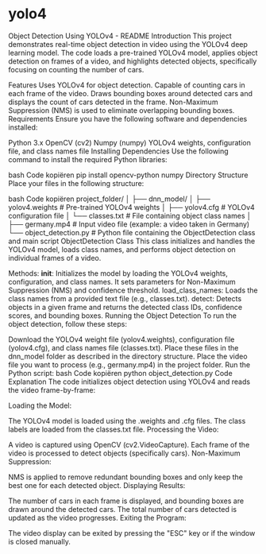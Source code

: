 # yolo4

Object Detection Using YOLOv4 - README
Introduction
This project demonstrates real-time object detection in video using the YOLOv4 deep learning model. The code loads a pre-trained YOLOv4 model, applies object detection on frames of a video, and highlights detected objects, specifically focusing on counting the number of cars.

Features
Uses YOLOv4 for object detection.
Capable of counting cars in each frame of the video.
Draws bounding boxes around detected cars and displays the count of cars detected in the frame.
Non-Maximum Suppression (NMS) is used to eliminate overlapping bounding boxes.
Requirements
Ensure you have the following software and dependencies installed:

Python 3.x
OpenCV (cv2)
Numpy (numpy)
YOLOv4 weights, configuration file, and class names file
Installing Dependencies
Use the following command to install the required Python libraries:

bash
Code kopiëren
pip install opencv-python numpy
Directory Structure
Place your files in the following structure:

bash
Code kopiëren
project_folder/
│
├── dnn_model/
│   ├── yolov4.weights     # Pre-trained YOLOv4 weights
│   ├── yolov4.cfg         # YOLOv4 configuration file
│   └── classes.txt        # File containing object class names
│
├── germany.mp4            # Input video file (example: a video taken in Germany)
└── object_detection.py    # Python file containing the ObjectDetection class and main script
ObjectDetection Class
This class initializes and handles the YOLOv4 model, loads class names, and performs object detection on individual frames of a video.

Methods:
__init__: Initializes the model by loading the YOLOv4 weights, configuration, and class names. It sets parameters for Non-Maximum Suppression (NMS) and confidence threshold.
load_class_names: Loads the class names from a provided text file (e.g., classes.txt).
detect: Detects objects in a given frame and returns the detected class IDs, confidence scores, and bounding boxes.
Running the Object Detection
To run the object detection, follow these steps:

Download the YOLOv4 weight file (yolov4.weights), configuration file (yolov4.cfg), and class names file (classes.txt).
Place these files in the dnn_model folder as described in the directory structure.
Place the video file you want to process (e.g., germany.mp4) in the project folder.
Run the Python script:
bash
Code kopiëren
python object_detection.py
Code Explanation
The code initializes object detection using YOLOv4 and reads the video frame-by-frame:

Loading the Model:

The YOLOv4 model is loaded using the .weights and .cfg files.
The class labels are loaded from the classes.txt file.
Processing the Video:

A video is captured using OpenCV (cv2.VideoCapture).
Each frame of the video is processed to detect objects (specifically cars).
Non-Maximum Suppression:

NMS is applied to remove redundant bounding boxes and only keep the best one for each detected object.
Displaying Results:

The number of cars in each frame is displayed, and bounding boxes are drawn around the detected cars.
The total number of cars detected is updated as the video progresses.
Exiting the Program:

The video display can be exited by pressing the "ESC" key or if the window is closed manually.
